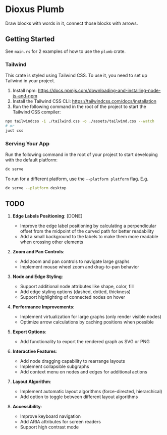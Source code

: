 # Dioxus Plumb

Draw blocks with words in it, connect those blocks with arrows.

## Getting Started

See `main.rs` for 2 examples of how to use the `plumb` crate.

### Tailwind

This crate is styled using Tailwind CSS. To use it, you need to set up Tailwind in your project.

1. Install npm: https://docs.npmjs.com/downloading-and-installing-node-js-and-npm
2. Install the Tailwind CSS CLI: https://tailwindcss.com/docs/installation
3. Run the following command in the root of the project to start the Tailwind CSS compiler:

```bash
npx tailwindcss -i ./tailwind.css -o ./assets/tailwind.css --watch
# or 
just css
```

### Serving Your App

Run the following command in the root of your project to start developing with the default platform:

```bash
dx serve
```

To run for a different platform, use the `--platform platform` flag. E.g.
```bash
dx serve --platform desktop
```

## TODO 

1. **Edge Labels Positioning**: [DONE]
   - Improve the edge label positioning by calculating a perpendicular offset from the midpoint of the curved path for better readability
   - Add a small background to the labels to make them more readable when crossing other elements

2. **Zoom and Pan Controls**:
   - Add zoom and pan controls to navigate large graphs
   - Implement mouse wheel zoom and drag-to-pan behavior

3. **Node and Edge Styling**:
   - Support additional node attributes like shape, color, fill
   - Add edge styling options (dashed, dotted, thickness)
   - Support highlighting of connected nodes on hover

4. **Performance Improvements**:
   - Implement virtualization for large graphs (only render visible nodes)
   - Optimize arrow calculations by caching positions when possible

5. **Export Options**:
   - Add functionality to export the rendered graph as SVG or PNG

6. **Interactive Features**:
   - Add node dragging capability to rearrange layouts
   - Implement collapsible subgraphs
   - Add context menu on nodes and edges for additional actions

7. **Layout Algorithm**:
   - Implement automatic layout algorithms (force-directed, hierarchical)
   - Add option to toggle between different layout algorithms

8. **Accessibility**:
   - Improve keyboard navigation
   - Add ARIA attributes for screen readers
   - Support high contrast mode
